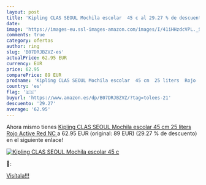 ```yaml
---
layout: post
title: 'Kipling CLAS SEOUL Mochila escolar  45 c al 29.27 % de descuento'
date: 
image: 'https://images-eu.ssl-images-amazon.com/images/I/41iHHzdcVPL._SL200_.jpg'
comments: true
category: ofertas
author: ring
slug: 'B07DRJBZVZ-es'
actualPrice: 62.95 EUR
currency: EUR
price: 62.95
comparePrice: 89 EUR
prodname: 'Kipling CLAS SEOUL Mochila escolar  45 cm  25 liters  Rojo  Active Red NC '
country: 'es'
flag: '🇪🇸'
buyurl: 'https://www.amazon.es/dp/B07DRJBZVZ/?tag=tolees-21'
descuento: '29.27'
average: '62.95'
---
```


Ahora mismo tienes [Kipling CLAS SEOUL Mochila escolar  45 cm  25 liters  Rojo  Active Red NC ](https://www.amazon.es/dp/B07DRJBZVZ/?tag=tolees-21) a 62.95 EUR (original: 89 EUR) (29.27 %  de descuento) en el siguiente enlace!

[![Kipling CLAS SEOUL Mochila escolar  45 c](https://images-eu.ssl-images-amazon.com/images/I/41iHHzdcVPL._SL200_.jpg)](https://www.amazon.es/dp/B07DRJBZVZ/?tag=tolees-21)

🔎:


[Visítala!!!](https://www.amazon.es/dp/B07DRJBZVZ/?tag=tolees-21)
